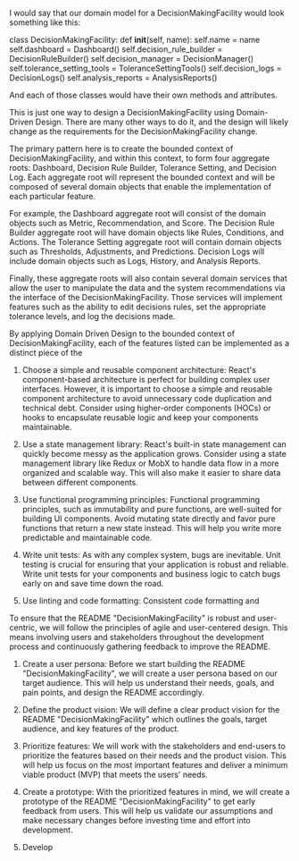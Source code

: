 I would say that our domain model for a DecisionMakingFacility would look something like this:

class DecisionMakingFacility: def __init__(self, name): self.name = name self.dashboard = Dashboard() self.decision_rule_builder = DecisionRuleBuilder() self.decision_manager = DecisionManager() self.tolerance_setting_tools = ToleranceSettingTools() self.decision_logs = DecisionLogs() self.analysis_reports = AnalysisReports()

And each of those classes would have their own methods and attributes.

This is just one way to design a DecisionMakingFacility using Domain-Driven Design. There are many other ways to do it, and the design will likely change as the requirements for the DecisionMakingFacility change.

The primary pattern here is to create the bounded context of DecisionMakingFacility, and within this context, to form four aggregate roots: Dashboard, Decision Rule Builder, Tolerance Setting, and Decision Log. Each aggregate root will represent the bounded context and will be composed of several domain objects that enable the implementation of each particular feature.

For example, the Dashboard aggregate root will consist of the domain objects such as Metric, Recommendation, and Score. The Decision Rule Builder aggregate root will have domain objects like Rules, Conditions, and Actions. The Tolerance Setting aggregate root will contain domain objects such as Thresholds, Adjustments, and Predictions. Decision Logs will include domain objects such as Logs, History, and Analysis Reports. 

Finally, these aggregate roots will also contain several domain services that allow the user to manipulate the data and the system recommendations via the interface of the DecisionMakingFacility. Those services will implement features such as the ability to edit decisions rules, set the appropriate tolerance levels, and log the decisions made. 

By applying Domain Driven Design to the bounded context of DecisionMakingFacility, each of the features listed can be implemented as a distinct piece of the

1. Choose a simple and reusable component architecture: React's component-based architecture is perfect for building complex user interfaces. However, it is important to choose a simple and reusable component architecture to avoid unnecessary code duplication and technical debt. Consider using higher-order components (HOCs) or hooks to encapsulate reusable logic and keep your components maintainable.

2. Use a state management library: React's built-in state management can quickly become messy as the application grows. Consider using a state management library like Redux or MobX to handle data flow in a more organized and scalable way. This will also make it easier to share data between different components.

3. Use functional programming principles: Functional programming principles, such as immutability and pure functions, are well-suited for building UI components. Avoid mutating state directly and favor pure functions that return a new state instead. This will help you write more predictable and maintainable code.

4. Write unit tests: As with any complex system, bugs are inevitable. Unit testing is crucial for ensuring that your application is robust and reliable. Write unit tests for your components and business logic to catch bugs early on and save time down the road.

5. Use linting and code formatting: Consistent code formatting and

To ensure that the README "DecisionMakingFacility" is robust and user-centric, we will follow the principles of agile and user-centered design. This means involving users and stakeholders throughout the development process and continuously gathering feedback to improve the README.

1. Create a user persona: Before we start building the README "DecisionMakingFacility", we will create a user persona based on our target audience. This will help us understand their needs, goals, and pain points, and design the README accordingly.

2. Define the product vision: We will define a clear product vision for the README "DecisionMakingFacility" which outlines the goals, target audience, and key features of the product.

3. Prioritize features: We will work with the stakeholders and end-users to prioritize the features based on their needs and the product vision. This will help us focus on the most important features and deliver a minimum viable product (MVP) that meets the users' needs.

4. Create a prototype: With the prioritized features in mind, we will create a prototype of the README "DecisionMakingFacility" to get early feedback from users. This will help us validate our assumptions and make necessary changes before investing time and effort into development.

5. Develop